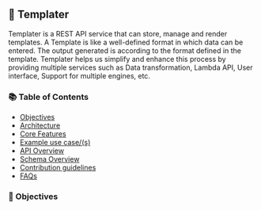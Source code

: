 ## 📃 Templater

Templater is a REST API service that can store, manage and render templates. A Template is like a well-defined format in which data can be entered. The output generated is according to the format defined in the template. Templater helps us simplify and enhance this process by providing multiple services such as Data transformation, Lambda API, User interface, Support for multiple engines, etc. 

### 📚 Table of Contents 

- [Objectives]()
- [Architecture]()
- [Core Features]()
- [Example use case/(s)]()
- [API Overview]()
- [Schema Overview]()
- [Contribution guidelines]()
- [FAQs]()


### 🏹 Objectives
